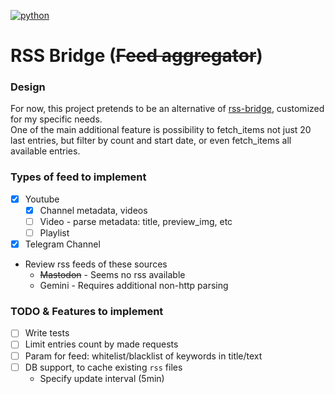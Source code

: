 
[![python](https://github.com/tsepanx/rss-bridge-python/actions/workflows/main.yaml/badge.svg)](https://github.com/tsepanx/rss-bridge-python/actions/workflows/main.yaml)

# RSS Bridge (~~Feed aggregator~~)

### Design
For now, this project pretends to be an alternative of [rss-bridge](https://github.com/RSS-Bridge/rss-bridge),
customized for my specific needs.\
One of the main additional feature is possibility to fetch_items not just 20 last entries,
but filter by count and start date, or even fetch_items all available entries.

[//]: # (May be integrated with my other projects in the future.)

### Types of feed to implement
- [x] Youtube
  - [x] Channel metadata, videos
  - [ ] Video - parse metadata: title, preview_img, etc
  - [ ] Playlist
- [x] Telegram Channel
- Review rss feeds of these sources
  - ~~Mastodon~~ - Seems no rss available
  - Gemini - Requires additional non-http parsing

### TODO & Features to implement
- [ ] Write tests
- [ ] Limit entries count by made requests
- [ ] Param for feed: whitelist/blacklist of keywords in title/text
- [ ] DB support, to cache existing `rss` files
  - Specify update interval (5min)

